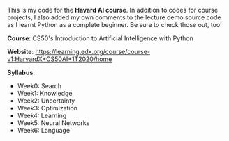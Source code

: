 This is my code for the **Havard AI course**. In addition to codes for course projects, I also added my own comments to the lecture demo source code as I learnt Python as a complete beginner. Be sure to check those out, too!   

**Course**: CS50's Introduction to Artificial Intelligence with Python 

**Website**: https://learning.edx.org/course/course-v1:HarvardX+CS50AI+1T2020/home

**Syllabus**:
- Week0: Search
- Week1: Knowledge
- Week2: Uncertainty
- Week3: Optimization
- Week4: Learning
- Week5: Neural Networks
- Week6: Language
